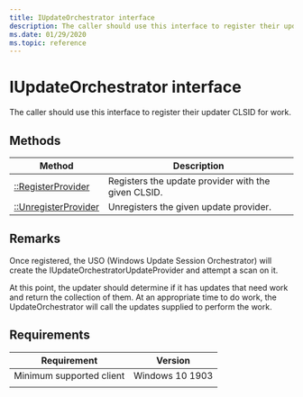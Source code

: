 ```yaml
---
title: IUpdateOrchestrator interface
description: The caller should use this interface to register their updater CLSID for work.
ms.date: 01/29/2020
ms.topic: reference
---
```


# IUpdateOrchestrator interface

The caller should use this interface to register their updater CLSID for work.

## Methods

|Method | Description |
|---|---|
|[::RegisterProvider](iupdateorchestrator-registerprovider.md) | Registers the update provider with the given CLSID.  |
|[::UnregisterProvider](iupdateorchestrator-unregisterprovider.md) | Unregisters the given update provider.  |

## Remarks
Once registered, the USO (Windows Update Session Orchestrator) will create the IUpdateOrchestratorUpdateProvider and attempt a scan on it. 

At this point, the updater should determine if it has updates that need work and return the collection of them. At an appropriate time to do work, the UpdateOrchestrator will call the updates supplied to perform the work.

## Requirements

| Requirement | Version |
|---|---|
| Minimum supported client | Windows 10 1903 |
|   |   |
